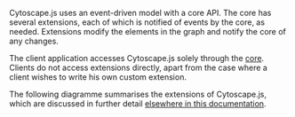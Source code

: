 Cytoscape.js uses an event-driven model with a core API.  The core has several extensions, each of which is notified of events by the core, as needed.  Extensions modify the elements in the graph and notify the core of any changes.

The client application accesses Cytoscape.js solely through the [core](#core).  Clients do not access extensions directly, apart from the case where a client wishes to write his own custom extension.

The following diagramme summarises the extensions of Cytoscape.js, which are discussed in further detail [elsewhere in this documentation](#extensions).